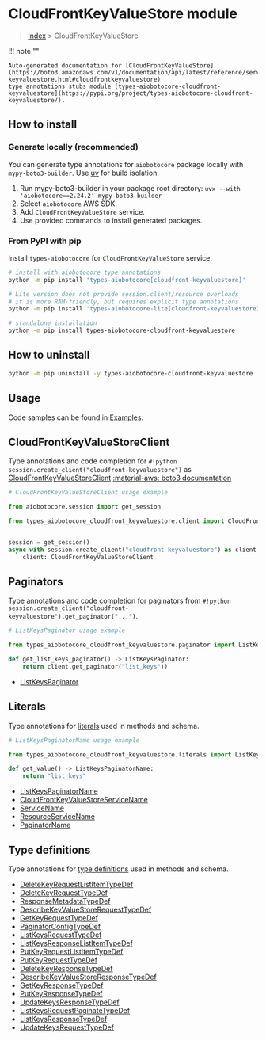# CloudFrontKeyValueStore module

> [Index](../README.md) > CloudFrontKeyValueStore


!!! note ""

    Auto-generated documentation for [CloudFrontKeyValueStore](https://boto3.amazonaws.com/v1/documentation/api/latest/reference/services/cloudfront-keyvaluestore.html#cloudfrontkeyvaluestore)
    type annotations stubs module [types-aiobotocore-cloudfront-keyvaluestore](https://pypi.org/project/types-aiobotocore-cloudfront-keyvaluestore/).

## How to install

### Generate locally (recommended)

You can generate type annotations for `aiobotocore` package locally with `mypy-boto3-builder`.
Use [uv](https://docs.astral.sh/uv/getting-started/installation/) for build isolation.

1. Run mypy-boto3-builder in your package root directory: `uvx --with 'aiobotocore==2.24.2' mypy-boto3-builder`
1. Select `aiobotocore` AWS SDK.
1. Add `CloudFrontKeyValueStore` service.
1. Use provided commands to install generated packages.



### From PyPI with pip

Install `types-aiobotocore` for `CloudFrontKeyValueStore` service.

```bash
# install with aiobotocore type annotations
python -m pip install 'types-aiobotocore[cloudfront-keyvaluestore]'

# Lite version does not provide session.client/resource overloads
# it is more RAM-friendly, but requires explicit type annotations
python -m pip install 'types-aiobotocore-lite[cloudfront-keyvaluestore]'

# standalone installation
python -m pip install types-aiobotocore-cloudfront-keyvaluestore
```



## How to uninstall

```bash
python -m pip uninstall -y types-aiobotocore-cloudfront-keyvaluestore
```

## Usage

Code samples can be found in [Examples](./usage.md).

## CloudFrontKeyValueStoreClient

Type annotations and code completion for  `#!python session.create_client("cloudfront-keyvaluestore")` as [CloudFrontKeyValueStoreClient](./client.md)
[:material-aws: boto3 documentation](https://boto3.amazonaws.com/v1/documentation/api/latest/reference/services/cloudfront-keyvaluestore.html#CloudFrontKeyValueStore.Client)

```python
# CloudFrontKeyValueStoreClient usage example

from aiobotocore.session import get_session

from types_aiobotocore_cloudfront_keyvaluestore.client import CloudFrontKeyValueStoreClient


session = get_session()
async with session.create_client("cloudfront-keyvaluestore") as client:
    client: CloudFrontKeyValueStoreClient
```


## Paginators

Type annotations and code completion for
[paginators](./paginators.md)
from `#!python session.create_client("cloudfront-keyvaluestore").get_paginator("...")`.

```python
# ListKeysPaginator usage example

from types_aiobotocore_cloudfront_keyvaluestore.paginator import ListKeysPaginator

def get_list_keys_paginator() -> ListKeysPaginator:
    return client.get_paginator("list_keys"))
```

- [ListKeysPaginator](./paginators.md#listkeyspaginator)








## Literals

Type annotations for [literals](./literals.md) used in methods and schema.

```python
# ListKeysPaginatorName usage example

from types_aiobotocore_cloudfront_keyvaluestore.literals import ListKeysPaginatorName

def get_value() -> ListKeysPaginatorName:
    return "list_keys"
```

- [ListKeysPaginatorName](./literals.md#listkeyspaginatorname)
- [CloudFrontKeyValueStoreServiceName](./literals.md#cloudfrontkeyvaluestoreservicename)
- [ServiceName](./literals.md#servicename)
- [ResourceServiceName](./literals.md#resourceservicename)
- [PaginatorName](./literals.md#paginatorname)




## Type definitions

Type annotations for [type definitions](./type_defs.md) used in methods and schema.

- [DeleteKeyRequestListItemTypeDef](./type_defs.md#deletekeyrequestlistitemtypedef)
- [DeleteKeyRequestTypeDef](./type_defs.md#deletekeyrequesttypedef)
- [ResponseMetadataTypeDef](./type_defs.md#responsemetadatatypedef)
- [DescribeKeyValueStoreRequestTypeDef](./type_defs.md#describekeyvaluestorerequesttypedef)
- [GetKeyRequestTypeDef](./type_defs.md#getkeyrequesttypedef)
- [PaginatorConfigTypeDef](./type_defs.md#paginatorconfigtypedef)
- [ListKeysRequestTypeDef](./type_defs.md#listkeysrequesttypedef)
- [ListKeysResponseListItemTypeDef](./type_defs.md#listkeysresponselistitemtypedef)
- [PutKeyRequestListItemTypeDef](./type_defs.md#putkeyrequestlistitemtypedef)
- [PutKeyRequestTypeDef](./type_defs.md#putkeyrequesttypedef)
- [DeleteKeyResponseTypeDef](./type_defs.md#deletekeyresponsetypedef)
- [DescribeKeyValueStoreResponseTypeDef](./type_defs.md#describekeyvaluestoreresponsetypedef)
- [GetKeyResponseTypeDef](./type_defs.md#getkeyresponsetypedef)
- [PutKeyResponseTypeDef](./type_defs.md#putkeyresponsetypedef)
- [UpdateKeysResponseTypeDef](./type_defs.md#updatekeysresponsetypedef)
- [ListKeysRequestPaginateTypeDef](./type_defs.md#listkeysrequestpaginatetypedef)
- [ListKeysResponseTypeDef](./type_defs.md#listkeysresponsetypedef)
- [UpdateKeysRequestTypeDef](./type_defs.md#updatekeysrequesttypedef)

